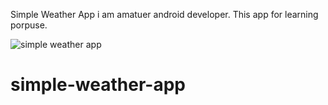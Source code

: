 Simple Weather App
i am amatuer android developer.
This app for learning porpuse.

![simple weather app](https://user-images.githubusercontent.com/71293106/150385175-2c833446-ae86-4128-9202-b504057f11a6.png)

# simple-weather-app
